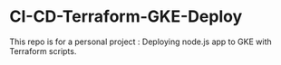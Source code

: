 # CI-CD-Terraform-GKE-Deploy
This repo is for a personal project : Deploying node.js app to GKE with Terraform scripts.
